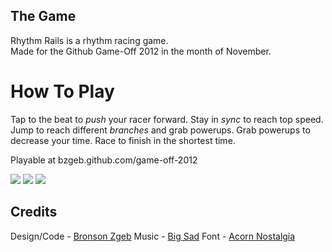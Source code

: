 ## The Game

Rhythm Rails is a rhythm racing game.  
Made for the Github Game-Off 2012 in the month of November.

# How To Play
Tap to the beat to _push_ your racer forward. Stay in _sync_ to reach top speed. Jump to reach different _branches_ and grab powerups. Grab powerups to decrease your time. Race to finish in the shortest time.

Playable at bzgeb.github.com/game-off-2012

<img src="http://i.imgur.com/o1ToD.png">

<img src="http://i.imgur.com/AQKdF.png">

<img src="http://i.imgur.com/Y3PTa.png">


## Credits
Design/Code - [Bronson Zgeb](http://bronsonzgeb.blogspot.ca/) 
Music - [Big Sad](http://bigsad.bandcamp.com/)
Font - [Acorn Nostalgia](http://fontstruct.com/fontstructions/show/633012)
